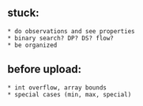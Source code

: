 
## stuck:
	* do observations and see properties
	* binary search? DP? DS? flow?
	* be organized

## before upload:
	* int overflow, array bounds
	* special cases (min, max, special)
